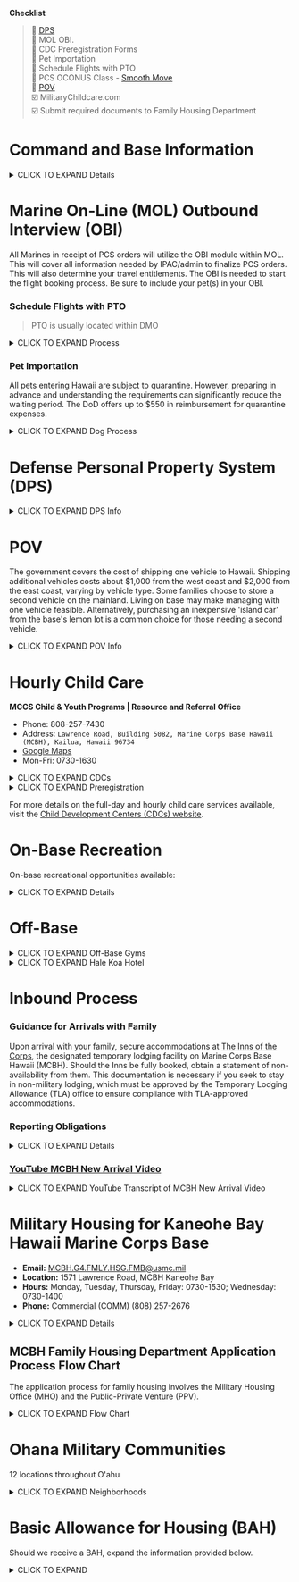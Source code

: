 **Checklist** <br>
> :white_square_button: [DPS](https://www.militaryonesource.mil/moving-pcs/moving-personal-property/) <br>
> :white_square_button: MOL OBI. <br>
> :white_square_button: CDC Preregistration Forms <br>
> :white_square_button: Pet Importation <br>
> :white_square_button: Schedule Flights with PTO <br>
> :white_square_button: PCS OCONUS Class - [Smooth Move](https://quantico.usmc-mccs.org/marine-family-support/military-family-life/relocation-assistance) <br>
> :white_square_button: [POV](https://www.pcsmypov.com/) <br>
> :ballot_box_with_check: MilitaryChildcare.com <br>
> :ballot_box_with_check: Submit required documents to Family Housing Department <br>

# Command and Base Information

<details>
  <summary>CLICK TO EXPAND Details</summary>

<br>

**Command**: 
- 3rd Marine Littoral Regiment, 3rd Marine Division, Kaneohe Bay, HI [130]

**Base**: 
- Kaneohe Bay Hawaii Marine Corps Base (MCBH)

**Marine Corps Community Services (MCCS) Hawaii** offers a comprehensive range of amenities and support services for military personnel and their families. These include golf courses, lodging options, recreational and fitness facilities, dining venues, prevention and counseling services, military family life support, educational resources, exchange services, information desks, ticket and tour arrangements, and local area information. Explore more at [MCCS Hawaii](https://hawaii.usmc-mccs.org/).

**Naval Clinic Hospital Kaneohe Bay** provides medical support and services, with contact details for various needs:
- **Quarterdeck**: 1-808-257-3365 ext. 123
- **Appointments**: 1-808-473-0247
- **After Hours Help**: 1-808-473-0247 ext. 3

**Commissary Information**: Available for your grocery needs seven days a week from 09:00 to 18:00. Located at Building 6088, Mokapu Rd, MCBH, HI 96863. Visit the [Commissary website](http://www.commissaries.com/stores/html/store.cfm?dodaac=HQCWHV) for more details.

**Exchange Services**: While the Marine Corps Exchange (MCX) aboard Kaneohe is relatively small, the nearby Navy Exchange (NEX) offers extensive shopping options, being only five years old. For more information, visit the [Exchange website](http://mccshawaii.com/retail/).

**Religious Services**: The Base Chapel provides various religious services and spiritual support. Further details can be found on the [Chaplain's website](https://www.mcbhawaii.marines.mil/Offices-Staff/Chaplain).

**MCCS Welcome Guide**: A comprehensive guide to the Marine & Family Program, offering valuable information for newcomers. Access the guide [here](MCCS.pdf).

<br>

</details>

# Marine On-Line (MOL) Outbound Interview (OBI)

All Marines in receipt of PCS orders will utilize the OBI module within MOL. This will cover all information needed by IPAC/admin to finalize PCS orders. This will also determine your travel entitlements. The OBI is needed to start the flight booking process. Be sure to include your pet(s) in your OBI.

### Schedule Flights with PTO

> PTO is usually located within DMO

<details>
  <summary>CLICK TO EXPAND Process</summary>

<br>

The following steps explain the flight booking process.

Upon receiving PCS orders, you can initiate the flight process:
1. Complete your Outbound Interview (OBI) through your MOL Account
2. Research commercial flight options including options for pets if needed and ensure that the port call paragraph is in your PCS orders.
3. Contact your local IPAC/S-1 to submit your port call to SATO travel office to reserve your flights. If traveling with pets, ask about availability of alternative commercial flights to accommodate pet shipping.
4. There is a difference between having reservations for your commercial flight and being ticketed for your commercial flight. Your reservation (commercial itinerary) will be forwarded to you for your flight. If everything is correct such as location, spelling of names, and birthdates, the traveler will call the Travel Management Company (SATO) to purchase tickets. Once your flight is paid for, a commercial ticket will be issued. This travel is normally paid for (with your GTCC) and ticketed within 72 hours (3 business days) prior to departure OR on a case-by-case basis at the Marine's request upon detaching from your unit if earlier ticketing is needed.


Things to consider:
- Are you taking leave? Schedule your LICWO (Leave in Conjunction with Orders) travel.
- Are you storing a vehicle? You have the option to leave from the VPC (Vehicle Processing Center).

<br>

</details>

### Pet Importation

All pets entering Hawaii are subject to quarantine. However, preparing in advance and understanding the requirements can significantly reduce the waiting period. The DoD offers up to $550 in reimbursement for quarantine expenses.

<details>
  <summary>CLICK TO EXPAND Dog Process</summary>

<br>

To ensure a smooth process for bringing your pets into Hawaii, follow these guidelines:

1. **Shortened Quarantine Requirements**: For a quarantine period of five days or less, visit [here for the necessary requirements](http://hdoa.hawaii.gov/ai/aqs/faq-for-five-day-or-less-program/). Failure to meet these criteria may result in your pet being quarantined for up to 120 days.

2. **Important Documentation and Restrictions**: Consult the [Brochure and Prohibited Animals](http://hdoa.hawaii.gov/ai/files/2013/01/aqsbrochure.pdf) document, starting on page 15, to review the "Dog And Cat Import Form", AQS-278.

3. **Veterinary Appointment**: Schedule a consultation with your local Veterinarian, ideally at a military Veterinarian Treatment facility (VTF) if available, as they are typically more familiar with the specific requirements for pet importation into Hawaii.

4. **Official Import Guide**: Familiarize yourself with the official guide for importing cats and dogs into Hawaii by visiting [this link](http://hdoa.hawaii.gov/ai/aqs/aqs-info/). The website provides a detailed checklist of all necessary requirements for importing your pet. It is advisable to have this checklist on hand during your veterinary appointment.

Please be aware that owning pets is considered a privilege, not a right. You are responsible for all risks and costs associated with your pet's transportation. However, mandatory pet quarantine fees incurred as part of the mandatory quarantine process for a household pet are reimbursable, with a limit of $550 per Permanent Change of Station (PCS) move for pets quarantined on or after December 28, 2001. It's important to note that there is no reimbursement or allowance for the transportation costs of a pet. According to the Joint Travel Regulations (JTR), paragraph 050106, only quarantine expenses for dogs and cats are eligible for reimbursement.

<br>

</details>

# Defense Personal Property System (DPS)

<details>
  <summary>CLICK TO EXPAND DPS Info</summary>

<br>

**Household Goods (HHG):**
    - In Counseling, Submitted
    - Desired Pickup Date: 01 May 2024
    - Estimated Shipment Weight: 9900 lbs

**Unaccompanied Baggage (UB):**
    - In Counseling, Submitted
    - Desired Pickup Date: 01 May 2024

<br>

</details>

# POV

The government covers the cost of shipping one vehicle to Hawaii. Shipping additional vehicles costs about $1,000 from the west coast and $2,000 from the east coast, varying by vehicle type. Some families choose to store a second vehicle on the mainland. Living on base may make managing with one vehicle feasible. Alternatively, purchasing an inexpensive 'island car' from the base's lemon lot is a common choice for those needing a second vehicle.  

<details>
  <summary>CLICK TO EXPAND POV Info</summary>

<br>

**Baltimore Vehicle Processing Center (VPC) Appointment:**
- [FASTPASS appointment](https://www.pcsmypov.com/appointment/412526737906032024):
  - Appointment Time/Date: 1000 on 03 June 2024
  - Confirmation Number: 412526737906032024
- Address: `2940 Waterview Ave, Baltimore, MD, United States, 21230`
- Phone: 667-401-0770
- Notes: The main entrance is located on the "Erick Street & Waterview Ave" side please locate sign that indicates "Entrance".

<br>

**Turning in your POV:**
1. POV Shipment Counseling Worksheet:
   - Issued by branches transportation office and is specific to the State of Hawaii.
   - Signed and dated by a counselor from your transportation office.
2. Orders
3. Registration
4. Vehicle Title
5. Lienholder Authorization Letter
6. Customs Clearance Letter provided by your branches transportation office.
7. Vehicle Recalls:
    - A screenshot from [NHTSA](https://www.nhtsa.gov/recalls) showing no open recalls is acceptable.
    - VIN: `5YJXCBE22LF300186`
8. Vehicle Condition
    - 75% charge or higher at the time of drop-off.
    - Charging cables and adapters.
    - Emergency brake and standard brakes must be operational.
    - No fluids can be leaking.
    - The interior and exterior of the vehicle must be clean.
    - If the vehicle has wheel locks, the wheel lock key must be provided or the wheel locks must be removed prior to vehicle turn-in.
    - No household goods can be shipped in your vehicle.
    - Aftermarket items must be hard-mounted to the vehicle or they will need to be removed from the vehicle prior to shipping.
    - All compartments must be accessible. Locking gas caps and tool chests must be unlocked prior to shipment or a key to unlock them must be provided.
    - Vehicles that exceed 20 measurement tons (MT) are considered oversized or “out of gauge” and you may be charged by the government for exceeding your entitlement allowance.

<br>

</details>

# Hourly Child Care

**MCCS Child & Youth Programs | Resource and Referral Office**
- Phone: 808-257-7430 
- Address: `Lawrence Road, Building 5082, Marine Corps Base Hawaii (MCBH), Kailua, Hawaii 96734`
- [Google Maps](https://maps.app.goo.gl/V2i93RzgbRrH6FhR7)
- Mon-Fri: 0730-1630

<details>
  <summary>CLICK TO EXPAND CDCs</summary>

<br>

**Child Development Centers (CDCs)**

- [Laulima CDC](https://hawaii.usmc-mccs.org/marine-family-support/child-and-youth/child-development-centers):
    - Mon-Fri: 0615-1715
    - Sat-Sun: Closed
    - Address: `McClennan Drive, Building 6782, Marine Corps Base Hawaii (MCBH), Kailua, HI 96734`
    - [Google Maps](https://maps.app.goo.gl/o4oWsUFjafFwQp1T8)
    - Phone: 1-808-496-2038

- [Kupulau CDC](https://hawaii.usmc-mccs.org/marine-family-support/child-and-youth/child-development-centers)
    - Mon-Fri: 0615-1715
    - Sat-Sun: Closed
    - Address: `Cushman Avenue, Building 6111, Marine Corps Base Hawaii (MCBH), Kailua, HI 96734`
    - [Google Maps](https://maps.app.goo.gl/V5XrxG1FGUKmMTag8)
    - Phone: 1-808-496-1388

<br>

</details>


<details>
  <summary>CLICK TO EXPAND Preregistration</summary>

<br>

The Laulima and Kupulau Child Development Centers (CDCs) on MCBH provide comprehensive child care services for children aged six weeks to five years. These services include both full-day and hourly care options. Hourly care is offered on a walk-in basis, depending on availability. While you don't need to make a request on MilitaryChildcare.com for hourly care, preregistration is mandatory for all children.

To register your child at the CDC, follow these steps:

1. **Begin on [MilitaryChildcare.com](https://MilitaryChildcare.com)**:
   - Create an account.
   - Set up a household profile.

2. **Complete and Submit CDC Forms**:
   - [CYP Registration Form](https://hawaii.usmc-mccs.org/modules/media/?do=download&id=2e8e166e-ac13-4cdc-8af2-3e2ac0a4c257&v=1): This form is necessary for all new registrations.
   - [CYP Health Assessment Form](https://hawaii.usmc-mccs.org/modules/media/?do=download&id=6b339ac3-91ae-43c1-ba3b-95cd2880fe5f&v=1): A comprehensive health assessment to ensure your child's well-being.
   - [CYP Non-Medicated Topical Products Form](https://hawaii.usmc-mccs.org/modules/media/?do=download&id=3a6d9279-f207-4d0e-9400-1245c683da9e&v=1): For authorization to use non-medicated topical products on your child.
   - [Application for Department of Defense Childcare Fees](https://hawaii.usmc-mccs.org/modules/media/?do=download&id=20990cf2-e066-429b-b1f1-8de9b1782731&v=1): To apply for DoD childcare fee assistance.

<br>

</details>

For more details on the full-day and hourly child care services available, visit the [Child Development Centers (CDCs) website](https://hawaii.usmc-mccs.org/marine-family-support/child-and-youth/child-development-centers?utm_source=B&utm_medium=B&utm_campaign=30).

# On-Base Recreation

On-base recreational opportunities available:

<details>
  <summary>CLICK TO EXPAND Details</summary>

<br>

### Rentals
Offering a wide range of equipment for your leisure activities, our [Rentals page](https://hawaii.usmc-mccs.org/recreation-fitness/rentals) includes options for powerboats, sailboats, various water activities, outdoor recreation, party essentials, and miscellaneous items to enhance your day out.

### Main Pool
The Main Base Pool is a spacious 50m facility, varying in depth from 3ft to 12ft. It accommodates 11 lanes suitable for lap swimming, recreational swimming, swim lessons, and Sharks Club Team Practice. For more details:
- **Location**: 1196 5th St, Kailua, HI 96734. View on [Google Maps](https://maps.app.goo.gl/n377UTu2cPDpQfy39).
- **Hours**:
  - **Monday**: Closed
  - **Tuesday to Friday**:
    - Lap Swim: 11:00 - 17:00
    - Rec Swim: 14:00 - 17:00
  - **Saturday and Sunday**:
    - Lap Swim: 12:00 - 17:00
    - Rec Swim: 12:00 - 17:00

### Gymnastics and Dance
Join the Dance Movement Academy for classes that cater to a range of gymnastics and dance styles. For more information and to register, visit the [Gymnastics and Dance page](https://hawaii.usmc-mccs.org/modules/media/download?id=660a595f-89b5-4b35-836a-ce45c2a79c1b&v=1).

### Beaches
Enjoy the scenic beauty and tranquility of various beaches including North Beach, Pyramid Rock Beach, Hale Koa Beach, Pali Kilo Beach, and Ft Hase Beach. Each offers unique experiences for relaxation and activities. Discover more on our [Beaches page](https://hawaii.usmc-mccs.org/recreation-fitness/beaches).

### Main Gym
For fitness enthusiasts, the Main Gym is open daily from 04:00 to 22:00, equipped with state-of-the-art fitness equipment to support your health and wellness goals.
- **Location**: G Street, Building 3037, Marine Corps Base Hawaii (MCBH), Kaneohe Bay, Hawaii 96863. View on [Google Maps](https://maps.app.goo.gl/GBU1Cf2Dy7JezQBGA).

<br>

</details>
 
# Off-Base 

<details>
  <summary>CLICK TO EXPAND Off-Base Gyms</summary>

<br>

- [Island Club & Spa](https://islandclubandspa.com/): Luxury Gym
    - Address: `1177 Queen St, Honolulu, HI 96814`
    - 7 days a week: 0500-2100
    - 27 min (16 mi) drive from MCBH
    - Services: Yoga, Pilates (reformer equipment), Cycling, 
    - [Spa](https://thrivemedspa.com): Anti-Aging Medicine, Injectable Certified Aesthetic Nurse, Nurse Practitioner, Aestheticians, Massage Therapist, Lipo, 
    - Childcare: :x:
- [UFC GYM | KAILUA, Kailua](https://www.ufcgym.com/locations/kailua)
    - Address: `573 Kailua Rd, Kailua, HI 96734`
    - 12 min (4.7 mi) from MCBH
    - 24 hrs / 7 days a week
    - Services: weight and cardio rooms,
    - Kids Club childcare: :hourglass_flowing_sand:?
- [UFC GYM | HONOLULU, Honolulu](https://www.ufcgym.com/locations/honolulu)
    - Address: `95805 Pohukaina St, Honolulu, HI 96813`
    - 25 min (15 mi) from MCBH
    - 24 hrs / 7 days a week
    - Services: Yoga Flow, weight and cardio rooms, Sauna
    - Kids Club childcare: :hourglass_flowing_sand:?
- [UFC GYM | MILILANI, Mililani](https://www.ufcgym.com/locations/mililani)
    - Address: `95-1249 Meheula Pkwy, Mililani, HI 96789`
    - 33 min (28 mi) from MCBH
    - 24 hrs / 7 days a week
    - Services: Yoga Flow, weight and cardio rooms, Sauna
    - Kids Club childcare: :hourglass_flowing_sand:?
- [UFC GYM | WAIKELE, Waipahu](https://www.ufcgym.com/locations/waikele)
    - Address: `94 Lumiaina St, Waipahu, HI 96797`
    - 28 min (24 mi) from MCBH
    - 24 hrs / 7 days a week
    - Classes: Yoga Flow, weight and cardio rooms,
    - Kids Club childcare: :hourglass_flowing_sand:?

<br>

</details>

<details>
  <summary>CLICK TO EXPAND Hale Koa Hotel</summary>

<br>

### Hale Koa Hotel

> Address: `2055 Kalia Road, Honolulu, Hawaii 96815` <br>
> [Google Maps](https://maps.app.goo.gl/oDuCpPCkx3TSkRrx8) <br>
> Phone #1: 1-800-367-6027 <br>
> Phone #2: 1-808-955-0555 <br>

<br> 

:bread: **Breakfast Buffet at Hale Koa**
- When: Every morning from 0630 to 1100
- Where: Koko at Kalia
- Prices:
    - Adult: $26.95
    - E1-E6: $23.95
    - Seniors (65+): $23.95
    - Children (5-11): $10.95
    - Children 4 and under eat free with paying adult

<br>

:meat_on_bone: **Prime Rib & Seafood Buffet at Hale Koa**
- When: Friday Evenings from 1700-2030
- Where: Banyan Tree Showroom
- $8.00 validated parking
- [Purchase Tickets](https://secure.ticketsage.net/websales.aspx?u=halekoa):
    - Adult: $75.00
    - E1-E6: $65.00
    - Youth (12-17): $30.00
    - Children (5-11): $20.00
    - Children 4 and under eat free with paying adult

<br>

</details>

# Inbound Process

### Guidance for Arrivals with Family

Upon arrival with your family, secure accommodations at [The Inns of the Corps](https://goo.gl/maps/mUwxC7tu7cCzGZfy8), the designated temporary lodging facility on Marine Corps Base Hawaii (MCBH). Should the Inns be fully booked, obtain a statement of non-availability from them. This documentation is necessary if you seek to stay in non-military lodging, which must be approved by the Temporary Lodging Allowance (TLA) office to ensure compliance with TLA-approved accommodations.

### Reporting Obligations

<details>
  <summary>CLICK TO EXPAND Details</summary>
    
<br>

Within three days of your arrival, it is mandatory to report to the Family Housing Office and the Installation Personnel Administration Center (IPAC). When reporting, ensure you have the following documents:

- Endorsed copies of your original orders.
- Detaching and reporting endorsements.
- Travel vouchers and related documents.

In line with Marine Corps Order (MCO) 11000.22, all military personnel assigned to MCBH are required to consult the Family Housing Office prior to engaging in any off-base housing lease agreements or purchasing property. This step ensures compliance with base housing policies and supports the efficient transition into your new assignment.

<br>

</details>


### [**YouTube MCBH New Arrival Video**](https://youtu.be/zBliWTzeX6M?si=G3_kXlu1kp16NjO-)

<details>
  <summary>CLICK TO EXPAND YouTube Transcript of MCBH New Arrival Video</summary>
    
<br>

Hello, my name is Allie Pilkington, and I serve as the Program Manager for Information Referral at Marine Corps Base Hawaii. I would like to provide you with a concise overview of the Marine and Family Programs division.

Marine and Family Programs is a division of the Marine Corps Community Services (MCCS), dedicated to supporting Marines, Sailors, and their families through a wide range of services.

The division comprises several departments: Family Readiness, Family Care, Personal and Professional Readiness, and Behavioral Health.

Firstly, Marine Corps Family Team Building and Family Readiness offer L.I.N.K.S. classes, life skills and readiness training, deployment support, and family readiness programs.

The Family Care Resource and Referral serves as a point of contact for Child and Youth Programs, the Child Development Center, Child Care, the Exceptional Family Member Program, and the School Liaison Program. Contact information for these services is readily available.

Behavioral Health provides a variety of programs, including Family Advocacy, Community Counseling, New Parent Support, Sexual Assault Prevention, and Substance Abuse. Contact details and additional information can be found on their website.

Our department, Information Referral and Relocation Services, offers services such as the lending locker, new arrivals orientation (soon to be available on the MCCS website), PCS and Moving Workshops, Sponsorship Training Classes, and Sponsorship Coordinator Training. Lending locker appointments, which are available free of charge for kitchen essentials during PCS, can be made by contacting us directly.

Miss Mary Healy oversees the library, which offers a wealth of resources including books, DVDs, CDs, GoPros, telescopes, and access to computers, printers, fax machines, and copiers.

Mr. Craig Lockwood is responsible for the Education Center, and Deborah Blunt manages the Personal Financial Management program. Marines arriving at their first duty station are required to complete the Personal Readiness Seminar within 90 days through Joint Knowledge Online.

Mr. Jeff Esposito is the contact for the Transition Readiness Program, providing essential information for those transitioning out of service.

An aerial view highlights the proximity of the Education Center, Transition Assistance, and the Library, facilitating easy access to these services.

Miss Marie Calvo runs the Family Member Employment Assistance program, offering employment support for family members of Marines, Sailors, Reservists, and Retirees.

Our Information Referral and Relocation Services are located in Building 579 on Reed Road, near the Officers Club, alongside other important services such as Marine Corps Family Team Building, FEMAP, FOCUS, and Head Start.

For further inquiries, please contact us at 808-257-7786, visit our Facebook page, or explore our website.

<br>

</details>

# Military Housing for Kaneohe Bay Hawaii Marine Corps Base

- **Email:** MCBH.G4.FMLY.HSG.FMB@usmc.mil
- **Location:** 1571 Lawrence Road, MCBH Kaneohe Bay
- **Hours:** Monday, Tuesday, Thursday, Friday: 0730-1530; Wednesday: 0730-1400
- **Phone:** Commercial (COMM) (808) 257-2676


<details>
  <summary>CLICK TO EXPAND Details</summary>

<br>

Active Duty personnel with command-sponsored dependents attached to Marine Corps Base Hawaii (MCBH) can apply online in advance, provided they submit the proper documentation. The required documents include:

- [DD Form 1746 (Application for Assignment to Housing)](DDForm1746.pdf)
- [A copy of Permanent Change of Station (PCS) orders (web orders)](#)
- [Registered Sex Offender Disclosure Statement](FamilyHousingRegisteredSexOffender_digisg.pdf)
- [MCBH Family Housing Applicant's Statement of Understanding (SOU)](FamilyHousingSOU_digsig.pdf)
- [Privacy Act Release Letter](PrivacyActReleaseLetter_digsig.pdf)

Applicants must complete all required paperwork and submit the application and documents to the email address or fax number provided. Upon receipt, a Housing Counselor will be assigned to you and will respond via email within 24-48 business hours to confirm the acceptance and processing of your application.

Ensure that your full Social Security Number (SSN) appears on the application, not your Electronic Data Interchange Personal Identifier (EDIPI). Sign in blocks 22 and 25. The active duty service member must sign all documents; if a spouse is signing on the service member's behalf, a Power of Attorney is required. It is not necessary to complete blocks 16-19. It is crucial to include personal email addresses and contact numbers for both the service member and spouse in the remarks area. Unfortunately, Ohana/Hunt does not support iCloud accounts; therefore, you will need to provide an alternative email address to receive email communication from them. You may also select a Neighborhood of Choice (NOC) or inform Ohana/Hunt of your preferred NOC when they contact you.
 
Apply to [Ohana Hunt Military Communities](http://www.ohanamarinecorpscommunities.com/application) housing as soon as we receive orders because the waiting list can span several months. Many homes offer ocean views or are situated mere blocks from the beach, fostering an excellent community of spouses. The utilities included are water, sewer, trash removal, and average electricity usage. However, residents are responsible for cable, phone, internet, and any charges exceeding the average, as per the Resident Energy Conservation Program (RECP). The current wait times for ranks O4-O5 and W5, which commence upon arrival on the island, are as follows:

- Mololani: 6-12 months
- Kapoho and Kaluapuni: 12+ months
- Manana (4-bedroom only): 3-6 months
- Nani Ulupau (4-bedroom only): 9-12 months
- Camp Smith: 6-12 months.

<br>

</details>


## MCBH Family Housing Department Application Process Flow Chart

The application process for family housing involves the Military Housing Office (MHO) and the Public-Private Venture (PPV).

<details>
  <summary>CLICK TO EXPAND Flow Chart</summary>
    
```markdown

Interested in PPV Housing? ✔️ YES
☑️ Receive web/PCS orders to Hawaii
    ☑️ Submit required documents to FHO
        ⏳ FHO reviews documents
            -> Confirmation of receipt/welcome email sent to SM
                -> SM reports to unit IPAC/Admin (Navy) & TLA Office for briefing
                    -> SM reports to FHO for Check-In Brief
                        -> Application referred to PPV Partner for waitlist
                            -> PPV Partner contacts SM with an offer?
                                ✔️ YES
                                    -> SM accepts offer?
                                        ✔️ YES -> Proceed to FHO for CNA issuance
                                        ❌ NO  -> 2nd and final offer made. SM accepts offer?
                                                   ✔️ YES -> Proceed to FHO for CNA issuance
                                                   ❌ NO -> Removed from waitlist
                                ❌ NO
                                    -> SM seeks Off-Base Housing or remains on waitlist with lease copy

```

</details>

# Ohana Military Communities

12 locations throughout O'ahu  

<details>
  <summary>CLICK TO EXPAND Neighborhoods</summary>

<br>

Ohana Military Communities: [Search by Rank/Grade](https://www.ohanamarinecorpscommunities.com/find-a-home?rank=13&dependents=3&form_action=active-duty)

- **Nani Ulupau**:
    - Ranks: E1-9, W1-W5, O1-O5
    - Located on MCBH
    - Address: `1571 Lawrence Rd, Kailua, HI 96734`
    - Floor Plans:
        - #226 (4 Bedroom, 2.5 Bathrooms, 2110 ft2)
        - #227 (4 Bedroom, 2.5 Bathrooms, 2062 ft2)
    - Two-Car Garage
    - Newest community at MCBH
    - Numerous playgrounds, half basketball courts, pavilions, splash park, two dog parks, and two community centers.
    - Central AC
    - [More Details](https://www.ohanamarinecorpscommunities.com/neighborhood/nani-ulupau)

- **Camp Smith**:
    - Ranks: O4, O5, and E9 only
    - Drive to MCBH: 17.5 miles, 25 min
    - Address: `4 Elrod Rd, Aiea, HI 96701`
    - Floor Plans:
        - #315 (4 Bedroom, 2.5 Bathrooms, 2301 ft2)
    - Ocean and City Views
    - Contemporary Design
    - Central AC
    - [More Details](https://www.ohanamarinecorpscommunities.com/neighborhood/camp-smith)

- **Hawaii Loa**:
    - Ranks: E1-E9, O1-O6 families
    - Located on MCBH
    - Address: `1571 Lawrence Rd, Kailua, HI 96734`
    - Floor Plans:
        - #A + #B (3 Bedroom, 2.5 Bathrooms, 1200 ft2)
        - #C (4 Bedroom, 3.0 Bathrooms, 1348 ft2)
        - #D (4 Bedroom, 2.5 Bathrooms, 1349 ft2)
        - #E (4 Bedroom, 2.0 Bathrooms, 1349 ft2)
    - One-Car Garage
    - Patio
    - Central AC
    - [More Details](https://www.ohanamarinecorpscommunities.com/neighborhood/hawaii-loa)

- **Kaluapuni**:
    - Ranks: O4-O5
    - Located on MCBH 
    - Address: `1571 Lawrence Rd, Kailua, HI 96734`
    - Floor Plans:
        - #4 (3 Bedroom, 2.0 Bathrooms, 2041 ft2)
        - #5 (3 Bedroom, 2.5 Bathrooms, 2121 ft2)
        - #6 (3 Bedroom, 2.5 Bathrooms, 2125 ft2)
        - #7 (4 Bedroom, 2.5 Bathrooms, 2356 ft2)
        - #8 + #9 (4 Bedroom, 2 Bathrooms, 2286 ft2)
    - Drive to MCBH: 17.5 miles, 25 min
    - Two-Car Garage
    - 3 to 4 bedrooms
    - Central AC
    - [More Details](https://www.ohanamarinecorpscommunities.com/neighborhood/kaluapuni)

- **Kapoho**:
    - Ranks: O4-O5
    - Big Island?
    - Address: `Laimana Ave, Pāhoa, HI 96778`
    - Floor Plans:
        - #314 (3 Bedroom, 2.0 Bathrooms, 2007 ft2)
        - #313 (5 Bedroom, 2.5 Bathrooms, 2300 ft2)
    - Two-Car Garage
    - 3-bedrooms
    - Central AC
    - [More Details](https://www.ohanamarinecorpscommunities.com/neighborhood/kapoho)

- **Manana**:
    - Ranks: Staff NCO, Company Grade, and Field Grade Officer
    - Drive to MCBH: 21.5 miles, 29 min
    - Address: `840 Acacia Rd, Pearl City, HI 96782`
    - Floor Plans:
        - #311 (4 Bedroom, 2.5 Bathrooms, 2085 ft2)
        - #312 (4 Bedroom, 2.5 Bathrooms, 2144 ft2)
    - Two-Car Garage
    - outdoor swimming pool, community center, tennis courts, several tot-lot parks, and a fitness center.
    - Central AC
    - [More Details](https://www.ohanamarinecorpscommunities.com/neighborhood/manana)

- **Mololani**:
    - Ranks: E1-9, W1-W5, O1-O5
    - Located on MCBH
    - Address: `1571 Lawrence Rd, Kailua, HI 96734`
    - Floor Plans:
        - #220 (3 Bedroom, 2.5 Bathrooms, 1790 ft2)
        - #221 (3 Bedroom, 2.5 Bathrooms, 1763 ft2)
        - #222 (4 Bedroom, 2.5 Bathrooms, 1961 ft2)
        - #224 (3 Bedroom, 2.0 Bathrooms, 1961 ft2)
        - #310 (3 Bedroom, 2.5 Bathrooms, 1984 ft2)
        - #311 (4 Bedroom, 2.5 Bathrooms, 2085 ft2)
        - #312 (4 Bedroom, 2.5 Bathrooms, 2144 ft2)
        - #314 (3 Bedroom, 2.0 Bathrooms, 2007 ft2)
        - #315 (4 Bedroom, 2.5 Bathrooms, 2301 ft2) 
    - Two-Car Garage
    - outdoor swimming pool, community center, tennis courts, several tot-lot parks, and a fitness center.
    - Central AC
    - [More Details](https://www.ohanamarinecorpscommunities.com/neighborhood/mololani)

<br>

</details>

# Basic Allowance for Housing (BAH) 

Should we receive a BAH, expand the information provided below.  

<details>
  <summary>CLICK TO EXPAND</summary>

<br>

- **Military Housing Allowance Area:** Honolulu County, HI (HI408)
- **ZIP Code:** 96863
- **CY24 O-4 with Dependents Allowance:** $4,380

If you are planning to live off base, visit [www.Homes.mil](www.Homes.mil).

## VA Loan Benefits

- No down payment requirement
- Absence of Private Mortgage Insurance (PMI)
- Competitive interest rates

## Monthly Budget Breakdown
- **Total Monthly Budget:** $4,380
- **Utilities:** $711.87
- **Remaining for Mortgage, Taxes, and Insurance:** $4,380 - $711.87 = $3,668.13

## Calculating Property Taxes and Insurance
- **Annual Property Taxes and Insurance Rate:** 1.55%
- Estimating on a monthly basis, divide the annual rate by 12.

## Mortgage Details
- **Interest Rate:** 3.5% annually
- **Loan Term:** 30 years (360 months)
- **Down Payment:** $0

```python

# Initialize constants
TOTAL_MONTHLY_BUDGET = 3668.13
ANNUAL_TAX_INSURANCE_RATE_DECIMAL = 1.55 / 100  # Convert percentage to decimal
ANNUAL_INTEREST_RATE_DECIMAL = 3.5 / 100  # Convert percentage to decimal
LOAN_TERM_YEARS = 30
LOAN_TERM_MONTHS = LOAN_TERM_YEARS * 12

# Calculate the monthly cost of property tax and insurance
# Note: This calculation assumes the loan amount equals the home value
HOME_VALUE_PLACEHOLDER = 100  # Placeholder for calculating rate impact
annual_tax_and_insurance = HOME_VALUE_PLACEHOLDER * ANNUAL_TAX_INSURANCE_RATE_DECIMAL
monthly_tax_and_insurance = annual_tax_and_insurance / 12

# Calculate the monthly mortgage payment, excluding taxes and insurance
monthly_mortgage_payment_excl = TOTAL_MONTHLY_BUDGET - monthly_tax_and_insurance

# Determine the monthly interest rate
monthly_interest_rate = ANNUAL_INTEREST_RATE_DECIMAL / 12

# Calculate the loan amount using the mortgage payment formula:
# P = (r * PV) / (1 - (1 + r)^-n), where P is the monthly payment, r is the monthly interest rate,
# PV is the present value (loan amount), and n is the loan term in months.
# The formula is rearranged to solve for PV (loan amount).
loan_amount = monthly_mortgage_payment_excl * (1 - (1 + monthly_interest_rate) ** -LOAN_TERM_MONTHS) / monthly_interest_rate

# Output the calculated loan amount
print(f"Calculated Loan Amount: {loan_amount}")
# Calculated Loan Amount: 816845.3904291481

```

<br>

Based on the provided information and calculations, the home loan amount, considering the total budget of $3,668.13 for mortgage, taxes, and insurance, is approximately **$816,845.39**

<br>

</details>

